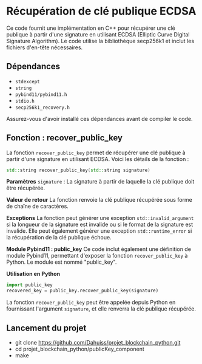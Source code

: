 # Récupération de clé publique ECDSA

Ce code fournit une implémentation en C++ pour récupérer une clé publique à partir d'une signature en utilisant ECDSA (Elliptic Curve Digital Signature Algorithm). Le code utilise la bibliothèque secp256k1 et inclut les fichiers d'en-tête nécessaires.

## Dépendances

- `stdexcept`
- `string`
- `pybind11/pybind11.h`
- `stdio.h`
- `secp256k1_recovery.h`

Assurez-vous d'avoir installé ces dépendances avant de compiler le code.

## Fonction : recover_public_key

La fonction `recover_public_key` permet de récupérer une clé publique à partir d'une signature en utilisant ECDSA. Voici les détails de la fonction :

```cpp
std::string recover_public_key(std::string signature)
```

**Paramètres**
`signature` : La signature à partir de laquelle la clé publique doit être récupérée.

**Valeur de retour**
La fonction renvoie la clé publique récupérée sous forme de chaîne de caractères.

**Exceptions**
La fonction peut générer une exception `std::invalid_argument` si la longueur de la signature est invalide ou si le format de la signature est invalide. Elle peut également générer une exception `std::runtime_error` si la récupération de la clé publique échoue.

**Module Pybind11 : public_key**
Ce code inclut également une définition de module Pybind11, permettant d'exposer la fonction `recover_public_key` à Python. Le module est nommé "public_key".

**Utilisation en Python**
```python
import public_key
recovered_key = public_key.recover_public_key(signature)
```

La fonction `recover_public_key` peut être appelée depuis Python en fournissant l'argument `signature`, et elle renverra la clé publique récupérée.

## Lancement du projet
- git clone https://github.com/Dahuiss/projet_blockchain_python.git
- cd projet_blockchain_python/publicKey_component
- make
